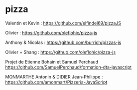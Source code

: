 # pizza

Valentin et Kevin : https://github.com/elfindel69/pizzaJS

Olivier : https://github.com/oleflohic/pizza-js

Anthony & Nicolas : https://github.com/burrich/pizzas-js

Olivier + Shang : https://github.com/oleflohic/pizza-js

Projet de Etienne Bohain et Samuel Perchaud 
https://github.com/SamuelPerchaud/formation-dta-javascript

MONMARTHE Antonin & DIDIER Jean-Philippe : https://github.com/amonmart/Pizzeria-JavaScript
